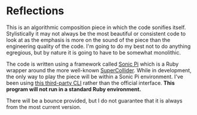 # Reflections

This is an algorithmic composition piece in which the code sonifies itself. Stylistically it may not always be the most beautiful or consistent code to look at as the emphasis is more on the sound of the piece than the engineering quality of the code. I'm going to do my best not to do anything egregious, but by nature it is going to have to be somewhat monolithic.

The code is written using a framework called [Sonic Pi](https://sonic-pi.net) which is a Ruby wrapper around the more well-known [SuperCollider](https://supercollider.github.io). While in development, the only way to play the piece will be within a Sonic Pi environment. I've been using [this third-party CLI](https://github.com/lpil/sonic-pi-tool) rather than the official interface. **This program will not run in a standard Ruby environment.**

There will be a bounce provided, but I do not guarantee that it is always from the most current version. 
